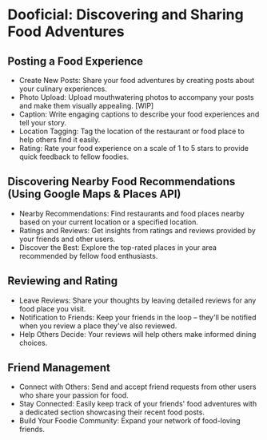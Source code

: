 # Dooficial: Discovering and Sharing Food Adventures

## Posting a Food Experience

- Create New Posts: Share your food adventures by creating posts about your culinary experiences.
- Photo Upload: Upload mouthwatering photos to accompany your posts and make them visually appealing. [WIP]
- Caption: Write engaging captions to describe your food experiences and tell your story. 
- Location Tagging: Tag the location of the restaurant or food place to help others find it easily. 
- Rating: Rate your food experience on a scale of 1 to 5 stars to provide quick feedback to fellow foodies.

## Discovering Nearby Food Recommendations (Using Google Maps & Places API)

- Nearby Recommendations: Find restaurants and food places nearby based on your current location or a specified location.
- Ratings and Reviews: Get insights from ratings and reviews provided by your friends and other users.
- Discover the Best: Explore the top-rated places in your area recommended by fellow food enthusiasts.

## Reviewing and Rating 

- Leave Reviews: Share your thoughts by leaving detailed reviews for any food place you visit.
- Notification to Friends: Keep your friends in the loop – they'll be notified when you review a place they've also reviewed.
- Help Others Decide: Your reviews will help others make informed dining choices.

## Friend Management 

- Connect with Others: Send and accept friend requests from other users who share your passion for food.
- Stay Connected: Easily keep track of your friends' food adventures with a dedicated section showcasing their recent food posts.
- Build Your Foodie Community: Expand your network of food-loving friends.

